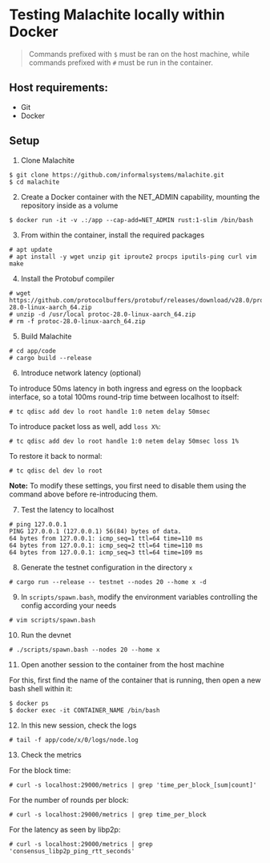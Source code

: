# Testing Malachite locally within Docker

> Commands prefixed with `$` must be ran on the host machine, while commands prefixed with `#` must be run in the container.

## Host requirements:

- Git
- Docker

## Setup

1. Clone Malachite

```
$ git clone https://github.com/informalsystems/malachite.git
$ cd malachite
```

2. Create a Docker container with the NET_ADMIN capability, mounting the repository inside as a volume

```
$ docker run -it -v .:/app --cap-add=NET_ADMIN rust:1-slim /bin/bash
```

3. From within the container, install the required packages

```
# apt update
# apt install -y wget unzip git iproute2 procps iputils-ping curl vim make
```

4. Install the Protobuf compiler

```
# wget https://github.com/protocolbuffers/protobuf/releases/download/v28.0/protoc-28.0-linux-aarch_64.zip
# unzip -d /usr/local protoc-28.0-linux-aarch_64.zip
# rm -f protoc-28.0-linux-aarch_64.zip
```

5. Build Malachite

```
# cd app/code
# cargo build --release
```

6. Introduce network latency (optional)

To introduce 50ms latency in both ingress and egress on the loopback interface,
so a total 100ms round-trip time between localhost to itself:

```
# tc qdisc add dev lo root handle 1:0 netem delay 50msec
```

To introduce packet loss as well, add `loss X%`:

```
# tc qdisc add dev lo root handle 1:0 netem delay 50msec loss 1%
```

To restore it back to normal:

```
# tc qdisc del dev lo root
```

**Note:** To modify these settings, you first need to disable them using the command above before re-introducing them.

7. Test the latency to localhost

```
# ping 127.0.0.1
PING 127.0.0.1 (127.0.0.1) 56(84) bytes of data.
64 bytes from 127.0.0.1: icmp_seq=1 ttl=64 time=110 ms
64 bytes from 127.0.0.1: icmp_seq=2 ttl=64 time=110 ms
64 bytes from 127.0.0.1: icmp_seq=3 ttl=64 time=109 ms
```

8. Generate the testnet configuration in the directory `x`

```
# cargo run --release -- testnet --nodes 20 --home x -d
```

9. In `scripts/spawn.bash`, modify the environment variables controlling the config according your needs

```
# vim scripts/spawn.bash
```

10. Run the devnet

```
# ./scripts/spawn.bash --nodes 20 --home x
```

11. Open another session to the container from the host machine

For this, first find the name of the container that is running, then open a new bash shell within it:

```
$ docker ps
$ docker exec -it CONTAINER_NAME /bin/bash
```

12. In this new session, check the logs

```
# tail -f app/code/x/0/logs/node.log
```

13. Check the metrics

For the block time:

```
# curl -s localhost:29000/metrics | grep 'time_per_block_[sum|count]'
```

For the number of rounds per block:

```
# curl -s localhost:29000/metrics | grep time_per_block
```

For the latency as seen by libp2p:

```
# curl -s localhost:29000/metrics | grep 'consensus_libp2p_ping_rtt_seconds'
```

